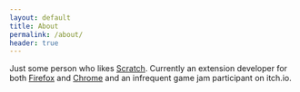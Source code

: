 ```yaml
---
layout: default
title: About
permalink: /about/
header: true
---
```


Just some person who likes [Scratch](https://scratch.mit.edu/). Currently an extension developer for both [Firefox](https://addons.mozilla.org/en-US/firefox/user/17603989/) and [Chrome](https://chrome.google.com/webstore/search/lastlegume) and an infrequent game jam participant on itch.io.
